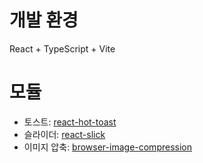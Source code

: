 # 개발 환경

React + TypeScript + Vite

# 모듈

-   토스트: [react-hot-toast](https://react-hot-toast.com/)
-   슬라이더: [react-slick](https://react-slick.neostack.com/)
-   이미지 압축: [browser-image-compression](https://www.npmjs.com/package/browser-image-compression)
